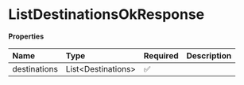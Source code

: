 # ListDestinationsOkResponse

**Properties**

| Name         | Type                 | Required | Description |
| :----------- | :------------------- | :------- | :---------- |
| destinations | List\<Destinations\> | ✅       |             |
